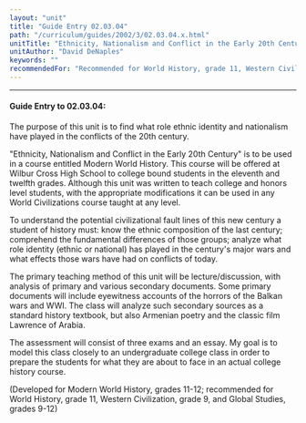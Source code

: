 ```yaml
---
layout: "unit"
title: "Guide Entry 02.03.04"
path: "/curriculum/guides/2002/3/02.03.04.x.html"
unitTitle: "Ethnicity, Nationalism and Conflict in the Early 20th Century"
unitAuthor: "David DeNaples"
keywords: ""
recommendedFor: "Recommended for World History, grade 11, Western Civilization, grade 9, and Global Studies, grades 9-12."
---
```

<body>
<hr/>
<h4>
Guide Entry to 02.03.04:
</h4>
<p>
The purpose of this unit is to find what role ethnic identity and nationalism have played in the conflicts of the 20th century.
</p>
<p>
"Ethnicity, Nationalism and Conflict in the Early 20th Century" is to be used in a course entitled Modern World History. This course will be offered at Wilbur Cross High School to college bound students in the eleventh and twelfth grades. Although this unit was written to teach college and honors level students, with the appropriate modifications it can be used in any World Civilizations course taught at any level.
</p>
<p>
To understand the potential civilizational fault lines of this new century a student of history must: know the ethnic composition of the last century; comprehend the fundamental differences of those groups; analyze what role identity (ethnic or national) has played in the century's major wars and what effects those wars have had on conflicts of today.
</p>
<p>
The primary teaching method of this unit will be lecture/discussion, with analysis of primary and various secondary documents. Some primary documents will include eyewitness accounts of the horrors of the Balkan wars and WWI. The class will analyze such secondary sources as a standard history textbook, but also Armenian poetry and the classic film Lawrence of Arabia.
</p>
<p>
The assessment will consist of three exams and an essay. My goal is to model this class closely to an undergraduate college class in order to prepare the students for what they are about to face in an actual college history course.
</p>
<p>
(Developed for Modern World History, grades 11-12; recommended for World History, grade 11, Western Civilization, grade 9, and Global Studies, grades 9-12)
</p>
</body>
